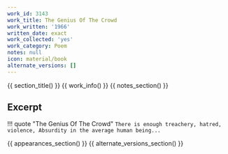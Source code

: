 ```yaml
---
work_id: 3143
work_title: The Genius Of The Crowd
work_written: '1966'
written_date: exact
work_collected: 'yes'
work_category: Poem
notes: null
icon: material/book
alternate_versions: []
---
```


{{ section_title() }}
{{ work_info() }}
{{ notes_section() }}
## Excerpt
!!! quote "The Genius Of The Crowd"
    ```
    There is enough treachery, hatred,
    violence,
    Absurdity in the average human
    being...
    ```

{{ appearances_section() }}
{{ alternate_versions_section() }}